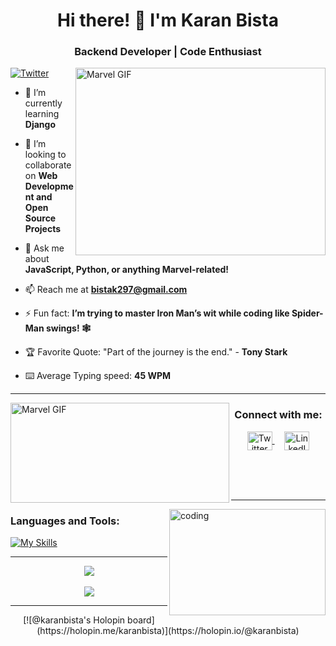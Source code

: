 
<h1 align="center">Hi there! 👋 I'm Karan Bista</h1>
<h3 align="center">Backend Developer | Code Enthusiast</h3>

<img alt="Marvel GIF" align="right" width="400" height="300" src="https://i.giphy.com/media/v1.Y2lkPTc5MGI3NjExeHoxa2tiMGh6cG04YjUxYXc0MGg5eDRmMWcwenJ4anE1YW1tdDlrNyZlcD12MV9pbnRlcm5hbF9naWZfYnlfaWQmY3Q9Zw/MUlmRFnTQxwJ2/giphy.gif">

<p align="left">
  <a href="https://x.com/KaranBista47908?t=G1Smnmd7gAb_4vPBRYeR_Q&s=09">
    <img src="https://img.shields.io/twitter/url?style=social&label=Follow%20%40KaranBista47908&url=https%3A%2F%2Ftwitter.com%2FKaranBista47908" alt="Twitter">
  </a>
</p>

- 🌱 I’m currently learning **Django**

- 👯 I’m looking to collaborate on **Web Development and Open Source Projects**

- 💬 Ask me about **JavaScript, Python, or anything Marvel-related!**

- 📫 Reach me at **bistak297@gmail.com**

- ⚡ Fun fact: **I’m trying to master Iron Man’s wit while coding like Spider-Man swings! 🕸️**

- 🏆 Favorite Quote: "Part of the journey is the end." - **Tony Stark**

- ⌨️ Average Typing speed: **45 WPM**

<hr />
<img alt="Marvel GIF" width="350" height="160" align="left" src="https://i.giphy.com/media/v1.Y2lkPTc5MGI3NjExbzZodWJnbGVobGVrbjNqaGVsYmV4ZDV4MnZsM3B1NjRqdGl4NHlwdCZlcD12MV9pbnRlcm5hbF9naWZfYnlfaWQmY3Q9Zw/N1DlKzpUcCy1xMVO5D/giphy.gif">

<div align="center">
<h3>Connect with me:</h3>
<p>
<a href="https://x.com/KaranBista47908" target="_blank">
  <img align="center" src="https://raw.githubusercontent.com/rahuldkjain/github-profile-readme-generator/master/src/images/icons/Social/twitter.svg" alt="Twitter" height="30" width="40" />
</a>&nbsp;&nbsp;&nbsp;
<a href="https://www.linkedin.com/in/karan-bista-6200242a1?utm_source=share&utm_campaign=share_via&utm_content=profile&utm_medium=android_app" target="_blank">
  <img align="center" src="https://raw.githubusercontent.com/rahuldkjain/github-profile-readme-generator/master/src/images/icons/Social/linked-in-alt.svg" alt="LinkedIn" height="30" width="40" />
</a>
</p>
</div>

<br /><br /><br />
<hr />
<img alt="coding" align="right" width="250" height="170" src="https://i.giphy.com/media/v1.Y2lkPTc5MGI3NjExYWtsd3B6cmVjdm5udnFrNGc1cXhoNG9uZnBqdDB1MzE2NG02MjVvNiZlcD12MV9pbnRlcm5hbF9naWZfYnlfaWQmY3Q9Zw/78XCFBGOlS6keY1Bil/giphy.gif" />
<h3 align="left">Languages and Tools:</h3>


[![My Skills](https://skillicons.dev/icons?i=html,css,js,python,flask,django,mongodb,postgresql,mysql,git,github&perline=6)](https://skillicons.dev)

<hr />

<div align="center">
<a href="https://github.com/karanDevX11">
  <img align="center" src="https://github-readme-stats.vercel.app/api?username=karanDevX11&theme=tokyonight" />
</a>
<br /><br />
<a href="https://github.com/karanDevX11">
  <img align="center" src="https://github-readme-streak-stats.herokuapp.com/?user=karanDevX11&theme=tokyonight" />
</a>
</div>

<hr />

<div align="center">
[![@karanbista's Holopin board](https://holopin.me/karanbista)](https://holopin.io/@karanbista)
</div>
